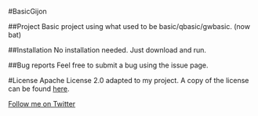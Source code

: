 #BasicGijon

##Project
Basic project using what used to be basic/qbasic/gwbasic. (now bat)

##Installation
No installation needed. Just download and run.

##Bug reports
Feel free to submit a bug using the issue page.

#License 
Apache License 2.0 adapted to my project. A copy of the license can be found [here](https://github.com/GijonDev/BasicGijon/blob/master/LICENSE.md).



  [Follow me on Twitter](http://www.twitter.com/GijonDev)

